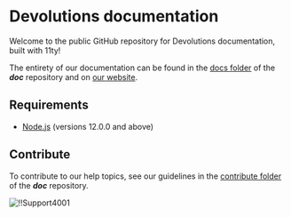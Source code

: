# Devolutions documentation

Welcome to the public GitHub repository for Devolutions documentation, built with 11ty!

The entirety of our documentation can be found in the [docs folder](https://github.com/Devolutions/doc/tree/master/docs) of the ***doc*** repository and on [our website](https://docs.devolutions.net/).

## Requirements

- [Node.js](https://nodejs.org/en/) (versions 12.0.0 and above)

## Contribute

To contribute to our help topics, see our guidelines in the [contribute folder](https://github.com/Devolutions/doc/tree/master/contribute) of the ***doc*** repository.

![!!Support4001](https://cdnweb.devolutions.net/docs/en/rdm/windows/Support4001.png)
